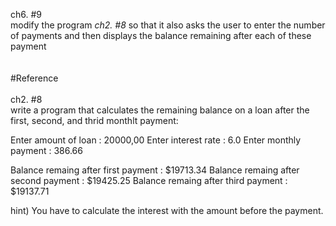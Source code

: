 ch6. #9<br/>
modify the program *ch2. #8* so that it also asks the user to enter the number of payments and then displays the balance remaining after each of these payment
<br/>
<br/>
<br/>
#Reference
<br/>
<br/>
ch2. #8<br/>
write a program that calculates the remaining balance on a loan after the first, second, and thrid monthlt payment:

Enter amount of loan : 20000,00
Enter interest rate : 6.0
Enter monthly payment : 386.66

Balance remaing after first payment : $19713.34
Balance remaing after second payment : $19425.25
Balance remaing after third payment : $19137.71

hint)
You have to calculate the interest with the amount before the payment.
